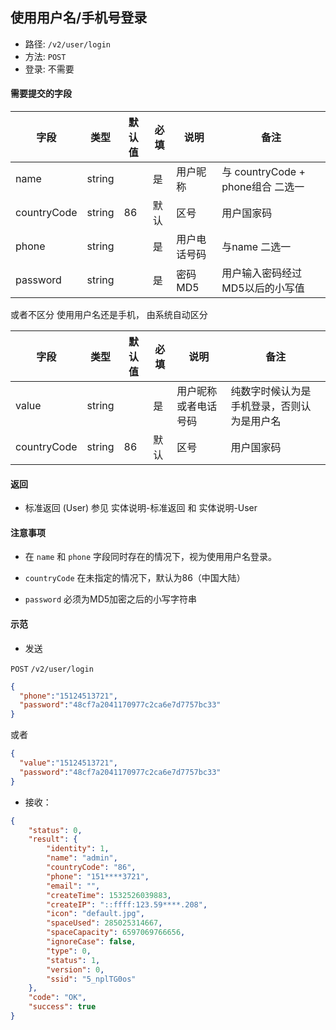 ## 使用用户名/手机号登录

* 路径: ```/v2/user/login```
* 方法: ```POST```
* 登录: 不需要

#### 需要提交的字段


| 字段          	| 类型    	| 默认值 	| 必填 	| 说明               	| 备注                         	|
|---------------	|---------	|--------	|------	|--------------------	|------------------------------	|
| name          	| string  	|        	| 是   	| 用户昵称           	| 与 countryCode + phone组合 二选一     	|
| countryCode   	| string  	| 86     	| 默认 	| 区号               	| 用户国家码                   	|
| phone         	| string  	|        	| 是   	| 用户电话号码       	|   与name 二选一                   |
| password      	| string  	|        	| 是 	| 密码MD5         	| 用户输入密码经过MD5以后的小写值         	|

或者不区分 使用用户名还是手机， 由系统自动区分

| 字段          	| 类型    	| 默认值 	| 必填 	| 说明               	| 备注                         	|
|---------------	|---------	|--------	|------	|--------------------	|------------------------------	|
| value          	| string  	|        	| 是   	| 用户昵称 或者电话号码   |  纯数字时候认为是手机登录，否则认为是用户名|
| countryCode   	| string  	| 86     	| 默认 	| 区号               	| 用户国家码                   	|


#### 返回

* 标准返回 (User) 参见 实体说明-标准返回 和 实体说明-User

#### 注意事项

* 在 ```name``` 和 ```phone``` 字段同时存在的情况下，视为使用用户名登录。

* ```countryCode``` 在未指定的情况下，默认为86（中国大陆）

* ```password``` 必须为MD5加密之后的小写字符串

#### 示范

* 发送

```POST``` ```/v2/user/login```

```json
{
  "phone":"15124513721",
  "password":"48cf7a2041170977c2ca6e7d7757bc33"
}
```

或者

```json
{
  "value":"15124513721",
  "password":"48cf7a2041170977c2ca6e7d7757bc33"
}
```


* 接收：

```json
{
    "status": 0,
    "result": {
        "identity": 1,
        "name": "admin",
        "countryCode": "86",
        "phone": "151****3721",
        "email": "",
        "createTime": 1532526039883,
        "createIP": "::ffff:123.59****.208",
        "icon": "default.jpg",
        "spaceUsed": 285025314667,
        "spaceCapacity": 6597069766656,
        "ignoreCase": false,
        "type": 0,
        "status": 1,
        "version": 0,
        "ssid": "5_nplTG0os"
    },
    "code": "OK",
    "success": true
}
```

